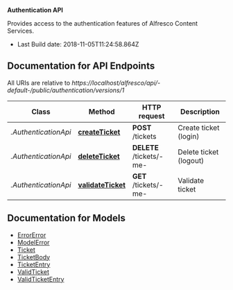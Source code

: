 **Authentication API**

Provides access to the authentication features of Alfresco Content Services.


- Last Build date: 2018-11-05T11:24:58.864Z


## Documentation for API Endpoints

All URIs are relative to *https://localhost/alfresco/api/-default-/public/authentication/versions/1*

Class | Method | HTTP request | Description
------------ | ------------- | ------------- | -------------
*.AuthenticationApi* | [**createTicket**](docs/AuthenticationApi.md#createTicket) | **POST** /tickets | Create ticket (login)
*.AuthenticationApi* | [**deleteTicket**](docs/AuthenticationApi.md#deleteTicket) | **DELETE** /tickets/-me- | Delete ticket (logout)
*.AuthenticationApi* | [**validateTicket**](docs/AuthenticationApi.md#validateTicket) | **GET** /tickets/-me- | Validate ticket


## Documentation for Models

 - [ErrorError](docs/ErrorError.md)
 - [ModelError](docs/ModelError.md)
 - [Ticket](docs/Ticket.md)
 - [TicketBody](docs/TicketBody.md)
 - [TicketEntry](docs/TicketEntry.md)
 - [ValidTicket](docs/ValidTicket.md)
 - [ValidTicketEntry](docs/ValidTicketEntry.md)

